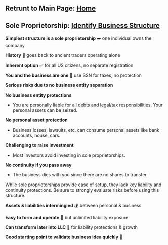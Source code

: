 ## Retrunt to Main Page: [Home](/)

## Sole Proprietorship: [Identify Business Structure](../business-structure)

**Simplest structure is a sole proprietorship** ➡️ one individual owns the company 

**History** 📜 goes back to ancient traders operating alone

**Inherent option** ✅ for all US citizens, no separate registration

**You and the business are one** 🤝 use SSN for taxes, no protection

**Serious risks due to no business entity separation**

**No business entity protections** 

- You are personally liable for all debts and legal/tax responsibilities. Your personal assets can be seized.

**No personal asset protection**

- Business losses, lawsuits, etc. can consume personal assets like bank accounts, house, cars.

**Challenging to raise investment** 

- Most investors avoid investing in sole proprietorships.

**No continuity if you pass away**

- The business dies with you since there are no shares to transfer.


While sole proprietorships provide ease of setup, they lack key liability and continuity protections. Be sure to strongly evaluate risks before using this structure. 

**Assets & liabilities intermingled** 💰 between personal & business

**Easy to form and operate** 🚀 but unlimited liability exposure  

**Can transform later into LLC** 🦋 for liability protections & growth

**Good starting point to validate business idea quickly** 🎯
